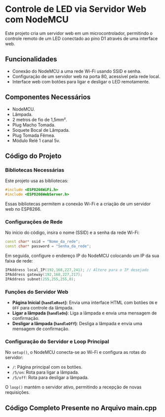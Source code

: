 # Controle de LED via Servidor Web com NodeMCU

<p>Este projeto cria um servidor web em um microcontrolador, permitindo o controle remoto de um LED conectado ao pino D1 através de uma interface web.</p>

<h2>Funcionalidades</h2>

<ul>
  <li>Conexão do NodeMCU a uma rede Wi-Fi usando SSID e senha.</li>
  <li>Configuração de um servidor web na porta 80, acessível pela rede local.</li>
  <li>Interface web com botões para ligar e desligar o LED remotamente.</li>
</ul>

<h2>Componentes Necessários</h2>

<ul>
  <li>NodeMCU.</li>
  <li>Lâmpada.</li>
  <li>2 metros de fio de 1,5mm².</li>
  <li>Plug Macho Tomada.</li>
  <li>Soquete Bocal de Lâmpada.</li>
  <li>Plug Tomada Fêmea.</li>
  <li>Módulo Relé 1 canal 5v.</li>
</ul>

<h2>Código do Projeto</h2>

<h3>Bibliotecas Necessárias</h3>

<p>Este projeto usa as bibliotecas:</p>

```cpp
#include <ESP8266WiFi.h>
#include <ESP8266WebServer.h>
```

<p>Essas bibliotecas permitem a conexão Wi-Fi e a criação de um servidor web no ESP8266.</p> 

<h3>Configurações de Rede</h3> 

<p>No início do código, insira o nome (SSID) e a senha da rede Wi-Fi:</p>

```cpp
const char* ssid = "Nome_da_rede";
const char* password = "Senha_da_rede";
```

<p>Em seguida, configure o endereço IP do NodeMCU colocando um IP da sua faixa de rede:</p>

```cpp
IPAddress local_IP(192,168,227,241); // Altere para o IP desejado
IPAddress gateway(192,168,227,217);
IPAddress subnet(255,255,255,0);
```

<h3>Funções do Servidor Web</h3> 

<ul> 
    <li><strong>Página Inicial (<code>handleRoot</code>)</strong>: Envia uma interface HTML com botões <code>ON</code> e <code>OFF</code> para controle da lâmpada.</li>
    <li><strong>Ligar a lâmpada (<code>handleOn</code>)</strong>: Liga a lâmpada e envia uma mensagem de confirmação.</li> 
    <li><strong>Desligar a lâmpada (<code>handleOff</code>)</strong>: Desliga a lâmpada e envia uma mensagem de confirmação.</li>
</ul> 

<h3>Configuração do Servidor e Loop Principal</h3> 

<p>No <code>setup()</code>, o NodeMCU conecta-se ao Wi-Fi e configura as rotas do servidor:</p> 
<ul> 
    <li><code>/</code>: Página principal com os botões.</li> 
    <li><code>/5/on</code>: Rota para ligar a lâmpada.</li> 
    <li><code>/5/off</code>: Rota para desligar a lâmpada.</li> 
</ul> 
<p>O <code>loop()</code> mantém o servidor ativo, permitindo a recepção de novas requisições.</p> 

<h2>Código Completo Presente no Arquivo <strong>main.cpp</strong></h2>
